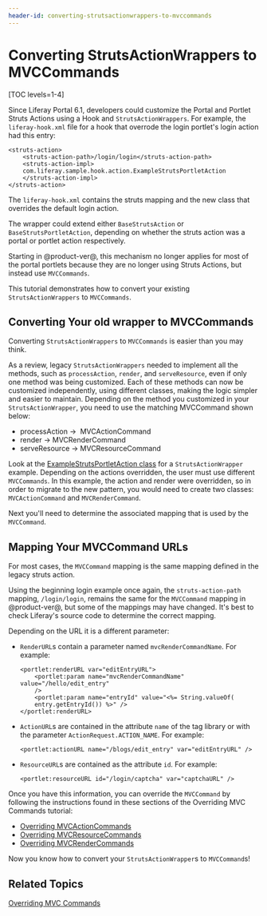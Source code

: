 ```yaml
---
header-id: converting-strutsactionwrappers-to-mvccommands
---
```


# Converting StrutsActionWrappers to MVCCommands

[TOC levels=1-4]

Since Liferay Portal 6.1, developers could customize the Portal and Portlet
Struts Actions using a Hook and `StrutsActionWrappers`. For example, the
`liferay-hook.xml` file for a hook that overrode the login portlet's login
action had this entry:

    <struts-action>
        <struts-action-path>/login/login</struts-action-path>
        <struts-action-impl>
        com.liferay.sample.hook.action.ExampleStrutsPortletAction
        </struts-action-impl>
    </struts-action>
 
The `liferay-hook.xml` contains the struts mapping and the new class that 
overrides the default login action. 

The wrapper could extend either `BaseStrutsAction` or `BaseStrutsPortletAction`, 
depending on whether the struts action was a portal or portlet action 
respectively.

Starting in @product-ver@, this mechanism no longer applies for 
most of the portal portlets because they are no longer using Struts Actions, but 
instead use `MVCCommands`.

This tutorial demonstrates how to convert your existing `StrutsActionWrappers` to
`MVCCommands`. 

## Converting Your old wrapper to MVCCommands

Converting `StrutsActionWrappers` to `MVCCommands` is easier than you may think.

As a review, legacy `StrutsActionWrappers` needed to implement all the methods,
such as `processAction`, `render`, and `serveResource`, even if only one method
was being customized. Each of these methods can now be customized independently,
using different classes, making the logic simpler and easier to maintain.
Depending on the method you customized in your `StrutsActionWrapper`, you need
to use the matching MVCCommand shown below:

-   processAction &rarr;  MVCActionCommand
-   render &rarr; MVCRenderCommand
-   serveResource &rarr; MVCResourceCommand

Look at the [ExampleStrutsPortletAction class](/docs/6-2/tutorials/-/knowledge_base/t/overriding-and-adding-struts-actions)
for a `StrutsActionWrapper` example. Depending on the actions overridden, the 
user must use different `MVCCommands`. In this example, the action and 
render were overridden, so in order to migrate to the new pattern, you would 
need to create two classes: `MVCActionCommand` and `MVCRenderCommand`.

Next you'll need to determine the associated mapping that is used by the 
`MVCCommand`.

## Mapping Your MVCCommand URLs

For most cases, the `MVCCommand` mapping is the same mapping defined in the 
legacy struts action.

Using the beginning login example once again, the `struts-action-path` mapping, 
`/login/login`, remains the same for the `MVCCommand` mapping in @product-ver@, but
some of the mappings may have changed. It's best to check Liferay's source code
to determine the correct mapping.

Depending on the URL it is a different parameter:

-   `RenderURL`s contain a parameter named `mvcRenderCommandName`. For
    example:
    
        <portlet:renderURL var="editEntryURL">
            <portlet:param name="mvcRenderCommandName" value="/hello/edit_entry" 
            />
            <portlet:param name="entryId" value="<%= String.valueOf(
            entry.getEntryId()) %>" />
        </portlet:renderURL>    

-   `ActionURL`s are contained in the attribute `name` of the tag library
    or with the parameter `ActionRequest.ACTION_NAME`. For example:
    
        <portlet:actionURL name="/blogs/edit_entry" var="editEntryURL" />
 
-   `ResourceURL`s are contained as the attribute `id`. For example:

        <portlet:resourceURL id="/login/captcha" var="captchaURL" />

Once you have this information, you can override the `MVCCommand` by following the
instructions found in these sections of the Overriding MVC Commands tutorial:

-   [Overriding MVCActionCommands](/docs/7-0/tutorials/-/knowledge_base/t/overriding-mvc-commands#overriding-mvcactioncommand)
-   [Overriding MVCResourceCommands](/docs/7-0/tutorials/-/knowledge_base/t/overriding-mvc-commands#overriding-mvcresourcecommand)
-   [Overriding MVCRenderCommands](/docs/7-0/tutorials/-/knowledge_base/t/overriding-mvc-commands#adding-logic-to-an-existing-mvc-render-command)

Now you know how to convert your `StrutsActionWrapper`s to `MVCCommand`s!

## Related Topics

[Overriding MVC Commands](/docs/7-0/tutorials/-/knowledge_base/t/overriding-mvc-commands)

